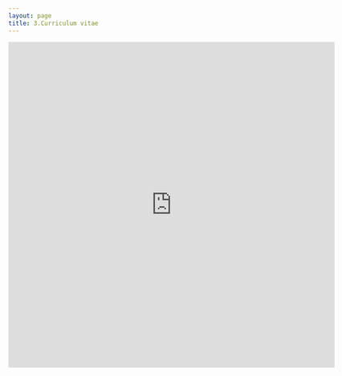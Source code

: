 ```yaml
---
layout: page
title: 3.Curriculum vitae
---
```




<embed src="https:\\martynalukaszewicz.github.io\CV_Nov2018.pdf" width="650px" height="650px" type="text/html" >















  
